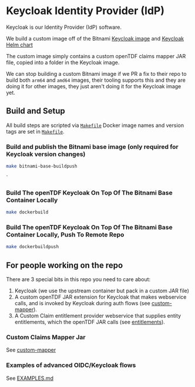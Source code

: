 # Keycloak Identity Provider (IdP)

Keycloak is our Identity Provider (IdP) software.

We build a custom image off of the Bitnami [Keycloak image](https://github.com/bitnami/bitnami-docker-keycloak) and [Keycloak Helm chart](https://github.com/bitnami/charts/tree/master/bitnami/keycloak)

The custom image simply contains a custom openTDF claims mapper JAR file, copied into a folder in the Keycloak image.

We can stop building a custom Bitnami image if we PR a fix to their repo to build both `arm64` and `amd64` images,
their tooling supports this and they are doing it for other images, they just aren't doing it for the Keycloak image yet.

## Build and Setup

All build steps are scripted via [`Makefile`](Makefile)
Docker image names and version tags are set in [`Makefile`](Makefile).

### Build and publish the Bitnami base image (only required for Keycloak version changes)

``` sh
make bitnami-base-buildpush
```

`
### Build The openTDF Keycloak On Top Of The Bitnami Base Container Locally

```sh
make dockerbuild
```

### Build The openTDF Keycloak On Top Of The Bitnami Base Container Locally, Push To Remote Repo

```sh
make dockerbuildpush
```

## For people working on the repo

There are 3 special bits in this repo you need to care about:

1. Keycloak (we use the upstream container but pack in a custom JAR file)
1. A custom openTDF JAR extension for Keycloak that makes webservice calls, and is invoked by Keycloak during auth flows (see [custom-mapper](custom-mapper)).
1. A Custom Claim entitlement provider webservice that supplies entity entitlements, which the openTDF JAR calls (see [entitlements](../entitlements)).

### Custom Claims Mapper Jar

See [custom-mapper](custom-mapper)

### Examples of advanced OIDC/Keycloak flows

See [EXAMPLES.md](EXAMPLES.md)
